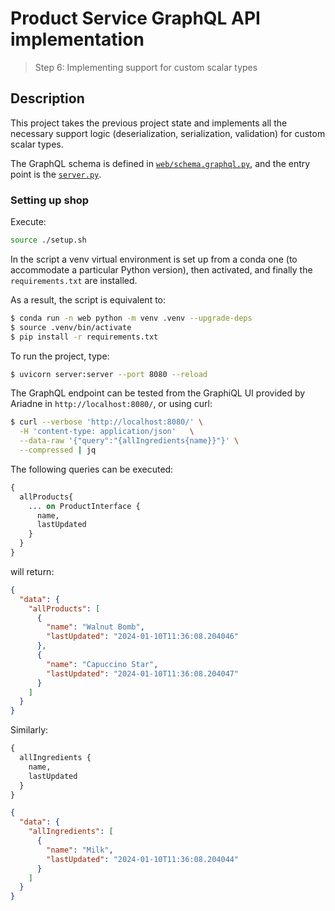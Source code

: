# Product Service GraphQL API implementation
> Step 6: Implementing support for custom scalar types

## Description

This project takes the previous project state and implements all the necessary support logic (deserialization, serialization, validation) for custom scalar types.

The GraphQL schema is defined in [`web/schema.graphql.py`](./web/schema.py), and the entry point is the [`server.py`](server.py).


### Setting up shop

Execute:

```bash
source ./setup.sh
```

In the script a venv virtual environment is set up from a conda one (to accommodate a particular Python version), then activated, and finally the `requirements.txt` are installed.

As a result, the script is equivalent to:

```bash
$ conda run -n web python -m venv .venv --upgrade-deps
$ source .venv/bin/activate
$ pip install -r requirements.txt
```


To run the project, type:

```bash
$ uvicorn server:server --port 8080 --reload
```

The GraphQL endpoint can be tested from the GraphiQL UI provided by Ariadne in `http://localhost:8080/`, or using curl:

```bash
$ curl --verbose 'http://localhost:8080/' \
  -H 'content-type: application/json'   \
  --data-raw '{"query":"{allIngredients{name}}"}' \
  --compressed | jq
```

The following queries can be executed:

```graphql
{
  allProducts{
    ... on ProductInterface {
      name,
      lastUpdated
    }
  }
}
```

will return:

```json
{
  "data": {
    "allProducts": [
      {
        "name": "Walnut Bomb",
        "lastUpdated": "2024-01-10T11:36:08.204046"
      },
      {
        "name": "Capuccino Star",
        "lastUpdated": "2024-01-10T11:36:08.204047"
      }
    ]
  }
}
```

Similarly:

```graphql
{
  allIngredients {
    name,
    lastUpdated
  }
}
```

```json
{
  "data": {
    "allIngredients": [
      {
        "name": "Milk",
        "lastUpdated": "2024-01-10T11:36:08.204044"
      }
    ]
  }
}
```
